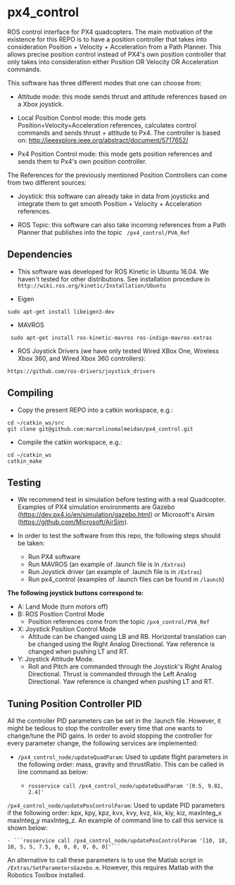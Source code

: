 # px4_control
ROS control interface for PX4 quadcopters. The main motivation of the existence for this REPO is to have a position controller that takes into consideration Position + Velocity + Acceleration from a Path Planner. This allows precise position control instead of PX4's own position controller that only takes into consideration either Position OR Velocity OR Acceleration commands.

This software has three different modes that one can choose from:

- Attitude mode: this mode sends thrust and attitude references based on a Xbox joystick.

- Local Position Control mode: this mode gets Position+Velocity+Acceleration references, calculates control commands and sends thrust + attitude to Px4. The controller is based on:
http://ieeexplore.ieee.org/abstract/document/5717652/

- Px4 Position Control mode: this mode gets position references and sends them to Px4's own position controller. 

The References for the previously mentioned Position Controllers can come from two different sources:

- Joystick: this software can already take in data from joysticks and integrate them to get smooth Position + Velocity + Acceleration references.

- ROS Topic: this software can also take incoming references from a Path Planner that publishes into the topic ``` /px4_control/PVA_Ref```

## Dependencies

- This software was developed for ROS Kinetic in Ubuntu 16.04. We haven't tested for other distributions. See installation procedure in ```http://wiki.ros.org/kinetic/Installation/Ubuntu ```

- Eigen

```sudo apt-get install libeigen3-dev ```

- MAVROS

``` sudo apt-get install ros-kinetic-mavros ros-indigo-mavros-extras```

- ROS Joystick Drivers (we have only tested Wired XBox One, Wireless Xbox 360, and Wired Xbox 360 controllers):

```https://github.com/ros-drivers/joystick_drivers```


## Compiling

- Copy the present REPO into a catkin workspace, e.g.:

```
cd ~/catkin_ws/src
git clone git@github.com:marcelinomalmeidan/px4_control.git
```

- Compile the catkin workspace, e.g.:

```
cd ~/catkin_ws
catkin_make
```

## Testing

- We recommend test in simulation before testing with a real Quadcopter. Examples of PX4 simulation environments are Gazebo (https://dev.px4.io/en/simulation/gazebo.html) or Microsoft's Airsim (https://github.com/Microsoft/AirSim).

- In order to test the software from this repo, the following steps should be taken:
	- Run PX4 software
	- Run MAVROS (an example of .launch file is in ```/Extras```)
	- Run Joystick driver (an example of .launch file is in ```/Extras```)
	- Run px4_control (examples of .launch files can be found in ```/launch```)

**The following joystick buttons correspond to:**

* A: Land Mode (turn motors off)
* B: ROS Position Control Mode
	* Position references come from the topic ```/px4_control/PVA_Ref```
* X: Joystick Position Control Mode
	* Altitude can be changed using LB and RB. Horizontal translation can be changed using the Right Analog Directional. Yaw reference is changed when pushing LT and RT.
* Y: Joystick Attitude Mode.
	* Roll and Pitch are commanded through the Joystick's Right Analog Directional. Thrust is commanded through the Left Analog Directional. Yaw reference is changed when pushing LT and RT.


## Tuning Position Controller PID

All the controller PID parameters can be set in the .launch file. However, it might be tedious to stop the controller every time that one wants to change/tune the PID gains. In order to avoid stopping the controller for every parameter change, the following services are implemented:

- ```/px4_control_node/updateQuadParam```: Used to update flight parameters in the following order: mass, gravity and thrustRatio. This can be called in line command as below:

	- ```rosservice call /px4_control_node/updateQuadParam '[0.5, 9.81, 2.4]'```

```/px4_control_node/updatePosControlParam```: Used to update PID parameters if the following order: kpx, kpy, kpz, kvx, kvy, kvz, kix, kiy, kiz, maxInteg_x maxInteg_y maxInteg_z. An example of command line to call this service is shown below:

	- ```rosservice call /px4_control_node/updatePosControlParam '[10, 10, 10, 5, 5, 7.5, 0, 0, 0, 0, 0, 0]'```

An alternative to call these parameters is to use the Matlab script in ```/Extras/SetParametersGazebo.m```. However, this requires Matlab with the Robotics Toolbox installed. 